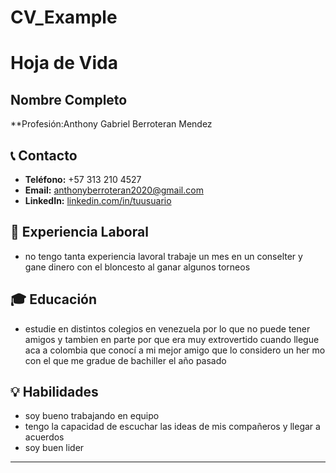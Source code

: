# CV_Example
# Hoja de Vida

## Nombre Completo
**Profesión:Anthony Gabriel Berroteran Mendez

## 📞 Contacto
- **Teléfono:** +57 313 210 4527
- **Email:** anthonyberroteran2020@gmail.com
- **LinkedIn:** [linkedin.com/in/tuusuario](https://linkedin.com/in/tuusuario)

## 🏢 Experiencia Laboral

- no tengo  tanta experiencia lavoral trabaje un mes en un conselter y gane dinero con el bloncesto al ganar algunos torneos 

## 🎓 Educación

- estudie en distintos colegios en venezuela por lo que no puede tener amigos y tambien en parte por que era muy extrovertido cuando llegue aca a colombia que conocí a mi mejor amigo que lo considero un her mo con el que me gradue de bachiller el año pasado  

## 💡 Habilidades
- soy bueno trabajando en equipo
- tengo la capacidad de escuchar las ideas de mis compañeros y llegar a acuerdos
- soy buen lider 

---



